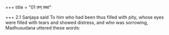 +++
title = "01 तन् तथा"

+++
2.1 Sanjaya said To him who had been thus filled with pity, whose eyes
were filled with tears and showed distress, and who was sorrowing,
Madhusudana uttered these words:
